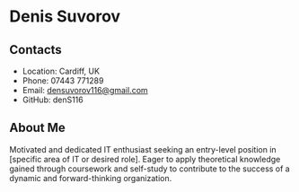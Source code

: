 # Denis Suvorov
## Contacts
- Location: Cardiff, UK
- Phone: 07443 771289
- Email: densuvorov116@gmail.com
- GitHub: denS116
## About Me
Motivated and dedicated IT enthusiast seeking an entry-level position in [specific area of IT or desired role]. Eager to apply theoretical knowledge gained through coursework and self-study to contribute to the success of a dynamic and forward-thinking organization.
